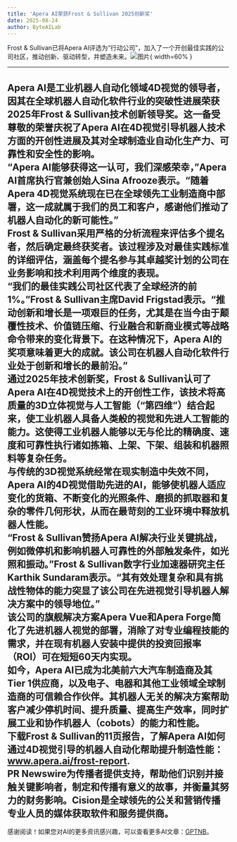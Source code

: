 ```yaml
---
title: 'Apera AI荣获Frost & Sullivan 2025创新奖'
date: 2025-08-24
author: ByteAILab
---
```


Frost & Sullivan已将Apera AI评选为“行动公司”，加入了一个开创最佳实践的公司社区，推动创新、驱动转型，并塑造未来。![图片](https://ai-techpark.com/wp-content/uploads/Apera-AI-W.jpg){ width=60% }

---
  
Apera AI是工业机器人自动化领域4D视觉的领导者，因其在全球机器人自动化软件行业的突破性进展荣获2025年Frost & Sullivan技术创新领导奖。这一备受尊敬的荣誉庆祝了Apera AI在4D视觉引导机器人技术方面的开创性进展及其对全球制造业自动化生产力、可靠性和安全性的影响。  
“Apera AI能够获得这一认可，我们深感荣幸，”Apera AI首席执行官兼创始人Sina Afrooze表示。“随着Apera 4D视觉系统现在已在全球领先工业制造商中部署，这一成就属于我们的员工和客户，感谢他们推动了机器人自动化的新可能性。”  
Frost & Sullivan采用严格的分析流程来评估多个提名者，然后确定最终获奖者。该过程涉及对最佳实践标准的详细评估，涵盖每个提名参与其卓越奖计划的公司在业务影响和技术利用两个维度的表现。  
“我们的最佳实践公司社区代表了全球经济的前1%。”Frost & Sullivan主席David Frigstad表示。“推动创新和增长是一项艰巨的任务，尤其是在当今由于颠覆性技术、价值链压缩、行业融合和新商业模式等战略命令带来的变化背景下。在这种情况下，Apera AI的奖项意味着更大的成就。该公司在机器人自动化软件行业处于创新和增长的最前沿。”  
通过2025年技术创新奖，Frost & Sullivan认可了Apera AI在4D视觉技术上的开创性工作，该技术将高质量的3D立体视觉与人工智能（“第四维”）结合起来，使工业机器人具备人类般的视觉和先进人工智能的能力。这使得工业机器人能够以无与伦比的精确度、速度和可靠性执行诸如拣箱、上架、下架、组装和机器照料等复杂任务。  
与传统的3D视觉系统经常在现实制造中失效不同，Apera AI的4D视觉借助先进的AI，能够使机器人适应变化的货箱、不断变化的光照条件、磨损的抓取器和复杂的零件几何形状，从而在最苛刻的工业环境中释放机器人性能。  
“Frost & Sullivan赞扬Apera AI解决行业关键挑战，例如微停机和影响机器人可靠性的外部触发条件，如光照和振动。”Frost & Sullivan数字行业加速器研究主任Karthik Sundaram表示。“其有效处理复杂和具有挑战性物体的能力突显了该公司在先进视觉引导机器人解决方案中的领导地位。”  
该公司的旗舰解决方案Apera Vue和Apera Forge简化了先进机器人视觉的部署，消除了对专业编程技能的需求，并在现有机器人安装中提供的投资回报率（ROI）可在短短60天内实现。  
如今，Apera AI已成为北美前六大汽车制造商及其Tier 1供应商，以及电子、电器和其他工业领域全球制造商的可信赖合作伙伴。其机器人无关的解决方案帮助客户减少停机时间、提升质量、提高生产效率，同时扩展工业和协作机器人（cobots）的能力和性能。  
下载Frost & Sullivan的11页报告，了解Apera AI如何通过4D视觉引导的机器人自动化帮助提升制造性能：www.apera.ai/frost-report.  
PR Newswire为传播者提供支持，帮助他们识别并接触关键影响者，制定和传播有意义的故事，并衡量其努力的财务影响。Cision是全球领先的公关和营销传播专业人员的媒体获取软件和服务提供商。
---
感谢阅读！如果您对AI的更多资讯感兴趣，可以查看更多AI文章：[GPTNB](https://gptnb.com)。